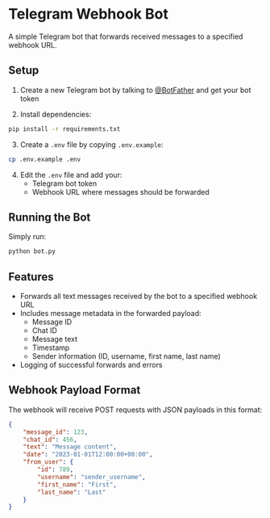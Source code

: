 # Telegram Webhook Bot

A simple Telegram bot that forwards received messages to a specified webhook URL.

## Setup

1. Create a new Telegram bot by talking to [@BotFather](https://t.me/botfather) and get your bot token

2. Install dependencies:
```bash
pip install -r requirements.txt
```

3. Create a `.env` file by copying `.env.example`:
```bash
cp .env.example .env
```

4. Edit the `.env` file and add your:
   - Telegram bot token
   - Webhook URL where messages should be forwarded

## Running the Bot

Simply run:
```bash
python bot.py
```

## Features

- Forwards all text messages received by the bot to a specified webhook URL
- Includes message metadata in the forwarded payload:
  - Message ID
  - Chat ID
  - Message text
  - Timestamp
  - Sender information (ID, username, first name, last name)
- Logging of successful forwards and errors

## Webhook Payload Format

The webhook will receive POST requests with JSON payloads in this format:
```json
{
    "message_id": 123,
    "chat_id": 456,
    "text": "Message content",
    "date": "2023-01-01T12:00:00+00:00",
    "from_user": {
        "id": 789,
        "username": "sender_username",
        "first_name": "First",
        "last_name": "Last"
    }
}
```
